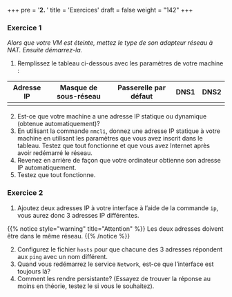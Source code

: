 +++
pre = '<b>2. </b>'
title = 'Exercices'
draft = false
weight = "142"
+++

### Exercice 1
*Alors que votre VM est éteinte, mettez le type de son adapteur réseau à NAT. Ensuite démarrez-la.*

1. Remplissez le tableau ci-dessous avec les paramètres de votre machine :

| Adresse IP | Masque de sous-réseau | Passerelle par défaut | DNS1 | DNS2 |
| ---------- | --------------------- | --------------------- | ---- | ---- |
|            |                       |                       |      |      |

2. Est-ce que votre machine a une adresse IP statique ou dynamique (obtenue automatiquement)?
3. En utilisant la commande `nmcli`, donnez une adresse IP statique à votre machine en utilisant les paramètres que vous avez inscrit dans le tableau. Testez que tout fonctionne et que vous avez Internet après avoir redémarré le réseau.
4. Revenez en arrière de façon que votre ordinateur obtienne son adresse IP automatiquement.
5. Testez que tout fonctionne.

### Exercice 2
1. Ajoutez deux adresses IP à votre interface à l’aide de la commande `ip`, vous aurez donc 3 adresses IP différentes.

{{% notice style="warning" title="Attention" %}}
Les deux adresses doivent être dans le même réseau.
{{% /notice %}}

2. Configurez le fichier `hosts` pour que chacune des 3 adresses répondent aux `ping` avec un nom différent.
3. Quand vous redémarrez le service `Network`, est-ce que l’interface est toujours là?
4. Comment les rendre persistante? (Essayez de trouver la réponse au moins en théorie, testez le si vous le souhaitez).